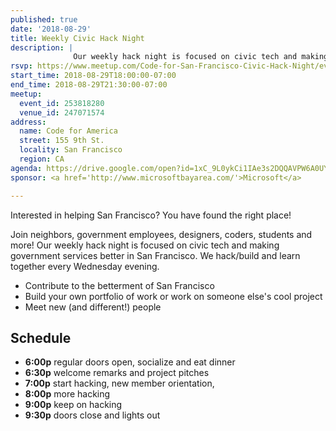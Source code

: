 ```yaml
---
published: true
date: '2018-08-29'
title: Weekly Civic Hack Night
description: |
              Our weekly hack night is focused on civic tech and making government services better in San Francisco.
rsvp: https://www.meetup.com/Code-for-San-Francisco-Civic-Hack-Night/events/253818280/
start_time: 2018-08-29T18:00:00-07:00
end_time: 2018-08-29T21:30:00-07:00
meetup:
  event_id: 253818280
  venue_id: 247071574
address:
  name: Code for America
  street: 155 9th St.
  locality: San Francisco
  region: CA
agenda: https://drive.google.com/open?id=1xC_9L0ykCi1IAe3s2DQQAVPW6A0UYm6ieYr9F9t3Hd0
sponsor: <a href='http://www.microsoftbayarea.com/'>Microsoft</a>

---
```


Interested in helping San Francisco? You have found the right place!

Join neighbors, government employees, designers, coders, students and more! Our weekly hack night is focused on civic
tech and making government services better in San Francisco. We hack/build and learn together every Wednesday evening.

* Contribute to the betterment of San Francisco
* Build your own portfolio of work or work on someone else's cool project
* Meet new (and different!) people

## Schedule

* **6:00p** regular doors open, socialize and eat dinner
* **6:30p** welcome remarks and project pitches
* **7:00p** start hacking, new member orientation,
* **8:00p** more hacking
* **9:00p** keep on hacking
* **9:30p** doors close and lights out
